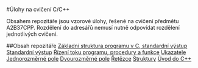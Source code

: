 #Úlohy na cvičení C/C++


Obsahem repozitáře jsou vzorové úlohy, řešené na cvičení předmětu A2B37CPP. Rozdělení do adresářů nemusí nutně odpovídat rozdělení jednotlivých cvičení.

##Obsah repozitáře
[Základní struktura programu v C, standardní výstup](https://github.com/standav/c-cpp/tree/master/01)
[Standardní výstup](https://github.com/standav/c-cpp/tree/master/02)
[Řízení toku programu, procedury a funkce](https://github.com/standav/c-cpp/tree/master/03)
[Ukazatele](https://github.com/standav/c-cpp/tree/master/04)
[Jednorozměrné pole](https://github.com/standav/c-cpp/tree/master/05)
[Dvourozměrné pole](https://github.com/standav/c-cpp/tree/master/06)
[Řetězce](https://github.com/standav/c-cpp/tree/master/07)
[Struktury](https://github.com/standav/c-cpp/tree/master/08)
[Úvod do C++](https://github.com/standav/c-cpp/tree/master/10)
